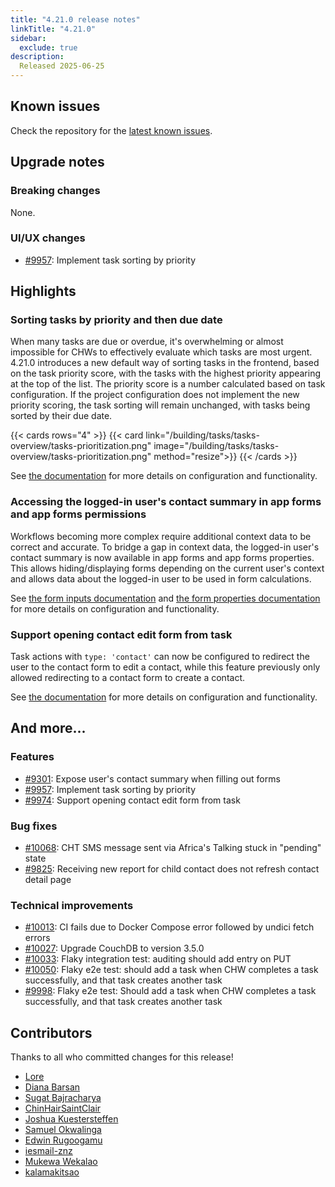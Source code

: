 ```yaml
---
title: "4.21.0 release notes"
linkTitle: "4.21.0"
sidebar:
  exclude: true
description: 
  Released 2025-06-25
---
```


## Known issues

Check the repository for the [latest known issues](https://github.com/medic/cht-core/issues?q=is%3Aissue+label%3A%22Affects%3A+4.21.0%22).

## Upgrade notes

### Breaking changes

None.

### UI/UX changes

- [#9957](https://github.com/medic/cht-core/issues/9957): Implement task sorting by priority


## Highlights

### Sorting tasks by priority and then due date

When many tasks are due or overdue,
it's overwhelming or almost impossible for CHWs to effectively evaluate which tasks are most urgent.
4.21.0 introduces a new default way of sorting tasks in the frontend, based on the task priority score,
with the tasks with the highest priority appearing at the top of the list.
The priority score is a number calculated based on task configuration. 
If the project configuration does not implement the new priority scoring, the task sorting will remain unchanged,
with tasks being sorted by their due date. 

{{< cards rows="4" >}}
{{< card link="/building/tasks/tasks-overview/tasks-prioritization.png" image="/building/tasks/tasks-overview/tasks-prioritization.png"  method="resize">}}
{{< /cards >}}

See [the documentation](/building/tasks/tasks-overview/#task-prioritization) for more details on configuration and functionality.

### Accessing the logged-in user's contact summary in app forms and app forms permissions

Workflows becoming more complex require additional context data to be correct and accurate.
To bridge a gap in context data,
the logged-in user's contact summary is now available in app forms and app forms properties.
This allows hiding/displaying forms depending on the current user's context
and allows data about the logged-in user to be used in form calculations.       

See [the form inputs documentation](/building/forms/configuring/form-inputs/#user-contact-summary-data) and [the form properties documentation](/building/forms/app/#formsappform_namepropertiesjson) for more details on configuration and functionality.

### Support opening contact edit form from task

Task actions with `type: 'contact'` can now be configured to redirect the user to the contact form to edit a contact, while this feature previously only allowed redirecting to a contact form to create a contact. 

See [the documentation](/building/tasks/managing-tasks/launch-contact-form) for more details on configuration and functionality.

## And more...

### Features

- [#9301](https://github.com/medic/cht-core/issues/9301): Expose user's contact summary when filling out forms
- [#9957](https://github.com/medic/cht-core/issues/9957): Implement task sorting by priority
- [#9974](https://github.com/medic/cht-core/issues/9974): Support opening contact edit form from task

### Bug fixes

- [#10068](https://github.com/medic/cht-core/issues/10068): CHT SMS message sent via Africa's Talking stuck in "pending" state
- [#9825](https://github.com/medic/cht-core/issues/9825): Receiving new report for child contact does not refresh contact detail page

### Technical improvements

- [#10013](https://github.com/medic/cht-core/issues/10013): CI fails due to Docker Compose error followed by undici fetch errors
- [#10027](https://github.com/medic/cht-core/issues/10027): Upgrade CouchDB to version 3.5.0
- [#10033](https://github.com/medic/cht-core/issues/10033): Flaky integration test: auditing should add entry on PUT
- [#10050](https://github.com/medic/cht-core/issues/10050): Flaky e2e test: should add a task when CHW completes a task successfully, and that task creates another task
- [#9998](https://github.com/medic/cht-core/issues/9998): Flaky e2e test: Should add a task when CHW completes a task successfully, and that task creates another task



## Contributors

Thanks to all who committed changes for this release!

- [Lore](https://github.com/lorerod)
- [Diana Barsan](https://github.com/dianabarsan)
- [Sugat Bajracharya](https://github.com/sugat009)
- [ChinHairSaintClair](https://github.com/ChinHairSaintClair)
- [Joshua Kuestersteffen](https://github.com/jkuester)
- [Samuel Okwalinga](https://github.com/sookwalinga)
- [Edwin Rugoogamu](https://github.com/Edwin-Rugoogamu)
- [iesmail-znz](https://github.com/iesmail-znz)
- [Mukewa Wekalao](https://github.com/kanarelo)
- [kalamakitsao](https://github.com/kalamakitsao)
